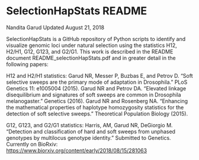 SelectionHapStats README
========================

Nandita Garud
Updated August 21, 2018


SelectionHapStats is a GitHub repository of Python scripts to identify and visualize genomic loci under natural selection using the statistics H12, H2/H1, G12, G123, and G2/G1. This work is described in the README document README_selectionHapStats.pdf and in greater detail in the following papers: 

H12 and H2/H1 statistics:
Garud NR, Messer P, Buzbas E, and Petrov D. “Soft selective sweeps are the primary mode of adaptation in Drosophila.” PLoS Genetics 11: e1005004 (2015). 
Garud NR and Petrov DA. “Elevated linkage disequilibrium and signatures of soft sweeps are common in Drosophila melanogaster.” Genetics (2016). 
Garud NR and Rosenberg NA. “Enhancing the mathematical properties of haplotype homozygosity statistics for the detection of soft selective sweeps.” Theoretical Population Biology (2015). 

G12, G123, and G2/G1 statistics:
Harris, AM, Garud NR, DeGiorgio M. “Detection and classification of hard and soft sweeps from unphased genotypes by multilocus genotype identity.” Submitted to Genetics. Currently on BioRxiv: https://www.biorxiv.org/content/early/2018/08/15/281063


